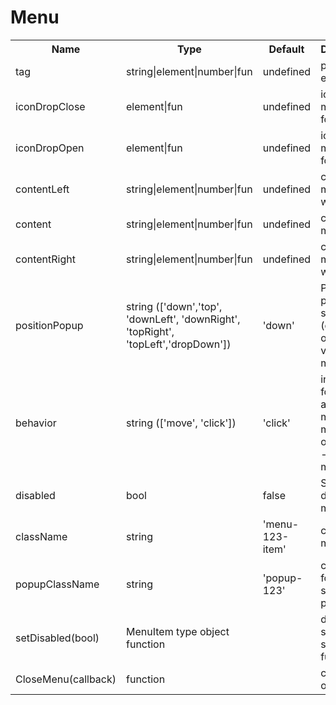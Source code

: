 # Menu

<table>
    <tr>
        <th>Name</th>
        <th>Type</th>
        <th>Default</th>
        <th>Description</th>
    </tr>
 <tr>
        <td>tag</td>
        <td>string|element|number|fun</td>
        <td>undefined</td>
        <td>param event click</td>
    </tr>
<tr>
        <td>iconDropClose</td>
        <td>element|fun</td>
        <td>undefined</td>
        <td>icon close menu only for drobBox</td>
    </tr>
    <tr>
        <td>iconDropOpen</td>
        <td>element|fun</td>
        <td>undefined</td>
        <td>icon open menu only for drobBox</td>
    </tr>
    <tr>
        <td>contentLeft</td>
        <td>string|element|number|fun</td>
        <td>undefined</td>
        <td>content menu width:10%</td>
    </tr>
    <tr>
        <td>content</td>
        <td>string|element|number|fun</td>
        <td>undefined</td>
        <td>content menu</td>
    </tr>
    <tr>
        <td>contentRight</td>
        <td>string|element|number|fun</td>
        <td>undefined</td>
        <td>content menu width:10%</td>
    </tr>
    <tr>
        <td>positionPopup</td>
        <td>string (['down','top', 'downLeft', 'downRight', 'topRight', 'topLeft','dropDown'])</td>
        <td> 'down' </td>
        <td>Position  panel submenu (dropDown only vertical menu</td>
    </tr>
    <tr>
        <td>behavior</td>
        <td>string (['move', 'click'])</td>
        <td>'click'</td>
        <td>initializer for opening a submenu.
         move - mouse over, click - click on menu</td>
    </tr>
    <tr>
        <td>disabled</td>
        <td>bool</td>
        <td>false</td>
        <td>State disable menu</td>
    </tr>
    <tr>
        <td>className</td>
        <td>string</td>
        <td>'menu-123-item'</td>
        <td>css class menu</td>
    </tr>
    <tr>
        <td>popupClassName</td>
        <td>string</td>
        <td>'popup-123' </td>
        <td>css class for submenu panel</td>
    </tr>
     <tr>
        <td>setDisabled(bool)</td>
        <td>MenuItem type object function</td>
        <td></td>
        <td>disabled state switching function</td>
    </tr>
 <tr>
        <td>CloseMenu(callback)</td>
        <td>function</td>
        <td></td>
        <td>close all open menu</td>
    </tr>
</table>

```javascript

```

